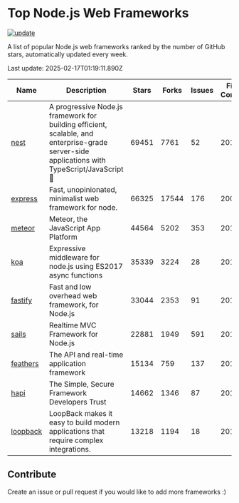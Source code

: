 # Top Node.js Web Frameworks

[![update](https://github.com/sunnysid3up/nodejs-web-frameworks/actions/workflows/update.yml/badge.svg)](https://github.com/sunnysid3up/nodejs-web-frameworks/actions/workflows/update.yml)

A list of popular Node.js web frameworks ranked by the number of GitHub stars, automatically updated every week.

Last update: 2025-02-17T01:19:11.890Z

| Name          | Description          | Stars                     | Forks          | Issues               | First Commit        | Last Commit         | Language          |
|---------------|----------------------|---------------------------|----------------|----------------------|---------------------|---------------------|-------------------|
| [nest](https://github.com/nestjs/nest) | A progressive Node.js framework for building efficient, scalable, and enterprise-grade server-side applications with TypeScript/JavaScript 🚀 | 69451 | 7761 | 52 | 2017 | 2025-02-17 | TS |
| [express](https://github.com/expressjs/express) | Fast, unopinionated, minimalist web framework for node. | 66325 | 17544 | 176 | 2009 | 2025-02-17 | JS |
| [meteor](https://github.com/meteor/meteor) | Meteor, the JavaScript App Platform | 44564 | 5202 | 353 | 2012 | 2025-02-17 | JS |
| [koa](https://github.com/koajs/koa) | Expressive middleware for node.js using ES2017 async functions | 35339 | 3224 | 28 | 2013 | 2025-02-16 | JS |
| [fastify](https://github.com/fastify/fastify) | Fast and low overhead web framework, for Node.js | 33044 | 2353 | 91 | 2016 | 2025-02-16 | JS |
| [sails](https://github.com/balderdashy/sails) | Realtime MVC Framework for Node.js | 22881 | 1949 | 591 | 2012 | 2025-02-16 | JS |
| [feathers](https://github.com/feathersjs/feathers) | The API and real-time application framework | 15134 | 759 | 137 | 2011 | 2025-02-16 | TS |
| [hapi](https://github.com/hapijs/hapi) | The Simple, Secure Framework Developers Trust | 14662 | 1346 | 87 | 2011 | 2025-02-16 | JS |
| [loopback](https://github.com/strongloop/loopback) | LoopBack makes it easy to build modern applications that require complex integrations. | 13218 | 1194 | 18 | 2013 | 2025-02-15 | JS |

## Contribute 

Create an issue or pull request if you would like to add more frameworks :)